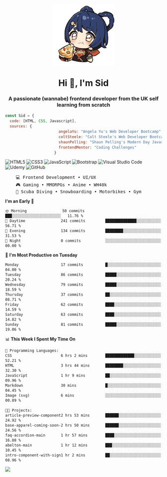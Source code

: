 <p align="center">
<img align="center" src="imgs/HuTaoPizza.gif" alt="Logo">
</p>
<h1 align="center">Hi 👋, I'm Sid</h1>
<h3 align="center">A passionate (wannabe) frontend developer from the UK self learning from scratch</h3>


```javascript
const Sid = {
  code: [HTML, CSS, Javascript],
  sources: {
                        angelaYu: "Angela Yu's Web Developer Bootcamp",
                        coltSteele: "Colt Steele's Web Developer Bootcamp",
                        shaunPelling: "Shaun Pelling's Modern Day Javascript",
                        frontendMentor: "Coding Challenges"
                      }
```

![HTML5](https://img.shields.io/badge/html5-%23E34F26.svg?style=for-the-badge&logo=html5&logoColor=white)
![CSS3](https://img.shields.io/badge/css3-%231572B6.svg?style=for-the-badge&logo=css3&logoColor=white)
![JavaScript](https://img.shields.io/badge/javascript-%23323330.svg?style=for-the-badge&logo=javascript&logoColor=%23F7DF1E)
![Bootstrap](https://img.shields.io/badge/bootstrap-%238511FA.svg?style=for-the-badge&logo=bootstrap&logoColor=white)
![Visual Studio Code](https://img.shields.io/badge/Visual%20Studio%20Code-0078d7.svg?style=for-the-badge&logo=visual-studio-code&logoColor=white)
![Udemy](https://img.shields.io/badge/Udemy-A435F0?style=for-the-badge&logo=Udemy&logoColor=white)
![GitHub](https://img.shields.io/badge/github-%23121011.svg?style=for-the-badge&logo=github&logoColor=white)

<pre>
    💻 Frontend Development • UI/UX 
    🎮 Gaming • MMORPGs • Anime • WH40k
    💪 Scuba Diving • Snowboarding • Motorbikes • Gym
</pre>

<!--START_SECTION:waka-->
**I'm an Early 🐤** 

```text
🌞 Morning                50 commits          ███░░░░░░░░░░░░░░░░░░░░░░   11.76 % 
🌆 Daytime                241 commits         ██████████████░░░░░░░░░░░   56.71 % 
🌃 Evening                134 commits         ████████░░░░░░░░░░░░░░░░░   31.53 % 
🌙 Night                  0 commits           ░░░░░░░░░░░░░░░░░░░░░░░░░   00.00 % 
```
📅 **I'm Most Productive on Tuesday** 

```text
Monday                   17 commits          █░░░░░░░░░░░░░░░░░░░░░░░░   04.00 % 
Tuesday                  86 commits          █████░░░░░░░░░░░░░░░░░░░░   20.24 % 
Wednesday                79 commits          █████░░░░░░░░░░░░░░░░░░░░   18.59 % 
Thursday                 37 commits          ██░░░░░░░░░░░░░░░░░░░░░░░   08.71 % 
Friday                   62 commits          ████░░░░░░░░░░░░░░░░░░░░░   14.59 % 
Saturday                 63 commits          ████░░░░░░░░░░░░░░░░░░░░░   14.82 % 
Sunday                   81 commits          █████░░░░░░░░░░░░░░░░░░░░   19.06 % 
```


📊 **This Week I Spent My Time On** 

```text
💬 Programming Languages: 
CSS                      6 hrs 2 mins        █████████████░░░░░░░░░░░░   52.21 % 
HTML                     3 hrs 44 mins       ████████░░░░░░░░░░░░░░░░░   32.30 % 
JavaScript               1 hr 9 mins         ██░░░░░░░░░░░░░░░░░░░░░░░   09.96 % 
Markdown                 30 mins             █░░░░░░░░░░░░░░░░░░░░░░░░   04.45 % 
Image (svg)              6 mins              ░░░░░░░░░░░░░░░░░░░░░░░░░   00.89 % 

🐱‍💻 Projects: 
article-preview-component2 hrs 53 mins       ██████░░░░░░░░░░░░░░░░░░░   24.92 % 
base-apparel-coming-soon-2 hrs 50 mins       ██████░░░░░░░░░░░░░░░░░░░   24.56 % 
faq-accordion-main       1 hr 57 mins        ████░░░░░░░░░░░░░░░░░░░░░   16.88 % 
abelton-main             1 hr 12 mins        ███░░░░░░░░░░░░░░░░░░░░░░   10.45 % 
intro-component-with-sign1 hr 2 mins         ██░░░░░░░░░░░░░░░░░░░░░░░   08.96 % 
```


<!--END_SECTION:waka-->

<a href="">![](https://komarev.com/ghpvc/?username=sedaryildirim&style=for-the-badge)</a>
